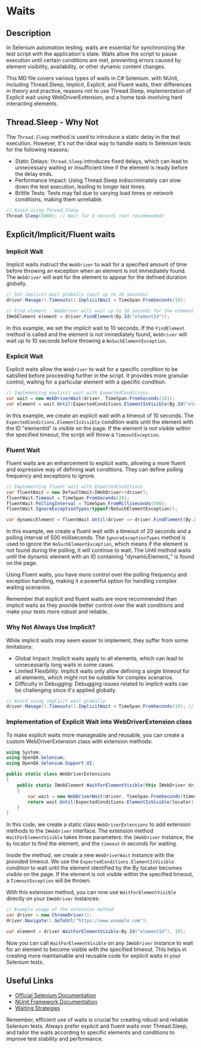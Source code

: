 ﻿# Waits

## Description

In Selenium automation testing, waits are essential for synchronizing the test script with the application's state.
Waits allow the script to pause execution until certain conditions are met, preventing errors caused by element
visibility, availability, or other dynamic content changes.

This MD file covers various types of waits in C# Selenium.
with NUnit, including Thread.Sleep, Implicit, Explicit, and Fluent waits, their differences in theory and practice,
reasons not to use Thread.Sleep, implementation of Explicit wait using WebDriverExtension, and a home task involving
hard interacting elements.

## Thread.Sleep - Why Not

The `Thread.Sleep` method is used to introduce a static delay in the test execution. However,
it's not the ideal way to handle waits in Selenium tests for the following reasons:

- Static Delays: `Thread.Sleep` introduces fixed delays, which can lead to unnecessary waiting or insufficient time
if the element is ready before the delay ends.
- Performance Impact: Using Thread.Sleep indiscriminately can slow down the test execution, leading to longer test times.
- Brittle Tests: Tests may fail due to varying load times or network conditions, making them unreliable.

```csharp
// Avoid using Thread.Sleep
Thread.Sleep(5000); // Wait for 5 seconds (not recommended)
```

## Explicit/Implicit/Fluent waits

### Implicit Wait

Implicit waits instruct the `WebDriver` to wait for a specified amount of time before throwing an
exception when an element is not immediately found. The `WebDriver` will wait for the element to appear for the defined
duration globally.

```csharp
// Set implicit wait globally (wait up to 10 seconds)
driver.Manage().Timeouts().ImplicitWait = TimeSpan.FromSeconds(10);

// Find element - WebDriver will wait up to 10 seconds for the element to be available
IWebElement element = driver.FindElement(By.Id("elementId"));
```

In this example, we set the implicit wait to 10 seconds. If the `FindElement` method is called and the element is not
immediately found, `WebDriver` will wait up to 10 seconds before throwing a `NoSuchElementException`.

### Explicit Wait

Explicit waits allow the `WebDriver` to wait for a specific condition to be satisfied before proceeding
further in the script. It provides more granular control, waiting for a particular element with a specific condition.

```csharp
// Implementing explicit wait with ExpectedConditions
var wait = new WebDriverWait(driver, TimeSpan.FromSeconds(10));
var element = wait.Until(ExpectedConditions.ElementIsVisible(By.Id("elementId")));
```

In this example, we create an explicit wait with a timeout of 10 seconds. The `ExpectedConditions.ElementIsVisible`
condition waits until the element with the ID "elementId" is visible on the page. If the element is not visible within
the specified timeout, the script will throw a `TimeoutException`.

### Fluent Wait

Fluent waits are an enhancement to explicit waits, allowing a more fluent and expressive way of defining
wait conditions. They can define polling frequency and exceptions to ignore.

```csharp
// Implementing fluent wait with ExpectedConditions
var fluentWait = new DefaultWait<IWebDriver>(driver);
fluentWait.Timeout = TimeSpan.FromSeconds(20);
fluentWait.PollingInterval = TimeSpan.FromMilliseconds(500);
fluentWait.IgnoreExceptionTypes(typeof(NoSuchElementException));

var dynamicElement = fluentWait.Until(driver => driver.FindElement(By.XPath("//div[contains(@id, 'dynamicElement_')]")));
```

In this example, we create a fluent wait with a timeout of 20 seconds and a polling interval of 500 milliseconds.
The `IgnoreExceptionTypes` method is used to ignore the `NoSuchElementException`, which means if the element is not found
during the polling, it will continue to wait. The Until method waits until the dynamic element with an ID containing
"dynamicElement_" is found on the page.

Using Fluent waits, you have more control over the polling frequency and exception handling, making it a powerful
option for handling complex waiting scenarios.

Remember that explicit and fluent waits are more recommended than implicit waits as they provide better control over
the wait conditions and make your tests more robust and reliable.

### Why Not Always Use Implicit?

While implicit waits may seem easier to implement, they suffer from some limitations:

- Global Impact: Implicit waits apply to all elements, which can lead to unnecessarily long waits in some cases.
- Limited Flexibility: Implicit waits only allow defining a single timeout for all elements, which might not be
suitable for complex scenarios.
- Difficulty in Debugging: Debugging issues related to implicit waits can be challenging since it's applied globally.

```csharp
// Avoid using implicit wait globally
driver.Manage().Timeouts().ImplicitWait = TimeSpan.FromSeconds(10); // Not recommended
```

### Implementation of Explicit Wait into WebDriverExtension class

To make explicit waits more manageable and reusable, you can create a custom WebDriverExtension class with extension
methods:

```csharp
using System;
using OpenQA.Selenium;
using OpenQA.Selenium.Support.UI;

public static class WebDriverExtensions
{
    public static IWebElement WaitForElementVisible(this IWebDriver driver, By locator, int timeoutInSeconds)
    {
        var wait = new WebDriverWait(driver, TimeSpan.FromSeconds(timeoutInSeconds));
        return wait.Until(ExpectedConditions.ElementIsVisible(locator));
    }
}
```

In this code, we create a static class `WebDriverExtensions` to add extension methods to the `IWebDriver` interface.
The extension method `WaitForElementVisible` takes three parameters: the `IWebDriver` instance, the `By` locator to find the
element, and the `timeout` in seconds for waiting.

Inside the method, we create a new `WebDriverWait` instance with the provided timeout. We use the
`ExpectedConditions.ElementIsVisible` condition to wait until the element identified by the By locator becomes visible
on the page. If the element is not visible within the specified timeout, a `TimeoutException` will be thrown.

With this extension method, you can now use `WaitForElementVisible` directly on your `IWebDriver` instances:

```csharp
// Example usage of the extension method
var driver = new ChromeDriver();
driver.Navigate().GoToUrl("https://www.example.com");

var element = driver.WaitForElementVisible(By.Id("elementId"), 10);
```

Now you can call `WaitForElementVisible` on any `IWebDriver` instance to wait for an element to become visible with the
specified timeout. This helps in creating more maintainable and reusable code for explicit waits in your Selenium tests.

## Useful Links

- [Official Selenium Documentation](https://www.selenium.dev/documentation/en/)
- [NUnit Framework Documentation](https://docs.nunit.org/)
- [Waiting Strategies](https://www.selenium.dev/documentation/webdriver/waits/)

Remember, efficient use of waits is crucial for creating robust and reliable Selenium tests.
Always prefer explicit and fluent waits over Thread.Sleep, and tailor the waits according to specific elements and
conditions to improve test stability and performance.
